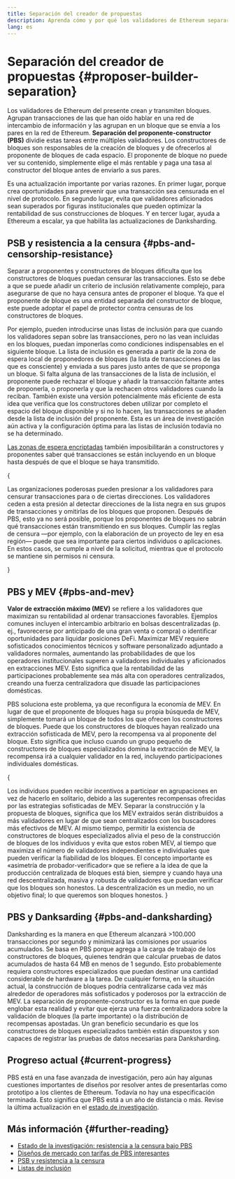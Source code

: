 ```yaml
---
title: Separación del creador de propuestas
description: Aprenda cómo y por qué los validadores de Ethereum separarán sus responsabilidades de construcción y transmisión de bloques.
lang: es
---
```


# Separación del creador de propuestas {#proposer-builder-separation}

Los validadores de Ethereum del presente crean _y_ transmiten bloques. Agrupan transacciones de las que han oído hablar en una red de intercambio de información y las agrupan en un bloque que se envía a los pares en la red de Ethereum. **Separación del proponente-constructor (PBS)** dividie estas tareas entre múltiples validadores. Los constructores de bloques son responsables de la creación de bloques y de ofrecerlos al proponente de bloques de cada espacio. El proponente de bloque no puede ver su contenido, simplemente elige el más rentable y paga una tasa al constructor del bloque antes de enviarlo a sus pares.

Es una actualización importante por varias razones. En primer lugar, porque crea oportunidades para prevenir que una transacción sea censurada en el nivel de protocolo. En segundo lugar, evita que validadores aficionados sean superados por figuras institucionales que pueden optimizar la rentabilidad de sus construcciones de bloques. Y en tercer lugar, ayuda a Ethereum a escalar, ya que habilita las actualizaciones de Danksharding.

## PSB y resistencia a la censura {#pbs-and-censorship-resistance}

Separar a proponentes y constructores de bloques dificulta que los constructores de bloques puedan censurar las transacciones. Esto se debe a que se puede añadir un criterio de inclusión relativamente complejo, para asegurarse de que no haya censura antes de proponer el bloque. Ya que el proponente de bloque es una entidad separada del constructor de bloque, este puede adoptar el papel de protector contra censuras de los constructores de bloques.

Por ejemplo, pueden introducirse unas listas de inclusión para que cuando los validadores sepan sobre las transacciones, pero no las vean incluidas en los bloques, puedan imponerlas como condiciones indispensables en el siguiente bloque. La lista de inclusión es generada a partir de la zona de espera local de proponedores de bloques (la lista de transacciones de las que es consciente) y enviada a sus pares justo antes de que se proponga un bloque. Si falta alguna de las transacciones de la lista de inclusión, el proponente puede rechazar el bloque y añadir la transacción faltante antes de proponerla, o proponerla y que la rechacen otros validadores cuando la reciban. También existe una versión potencialmente más eficiente de esta idea que verifica que los constructores deben utilizar por completo el espacio del bloque disponible y si no lo hacen, las transacciones se añaden desde la lista de inclusión del proponente. Esta es un área de investigación aún activa y la configuración óptima para las listas de inclusión todavía no se ha determinado.

[Las zonas de espera encriptadas](https://www.youtube.com/watch?v=fHDjgFcha0M&list=PLpktWkixc1gUqkyc1-iE6TT0RWQTBJELe&index=3) también imposibilitarán a constructores y proponentes saber qué transacciones se están incluyendo en un bloque hasta después de que el bloque se haya transmitido.

{
<ExpandableCard title="¿Qué tipo de censura soluciona PBS?" eventCategory="/roadmap/pbs" eventName="clicked what kinds of censorship does PBS solve?">

Las organizaciones poderosas pueden presionar a los validadores para censurar transacciones para o de ciertas direcciones. Los validadores ceden a esta presión al detectar direcciones de la lista negra en sus grupos de transacciones y omitirlas de los bloques que proponen. Después de PBS, esto ya no será posible, porque los proponentes de bloques no sabrán qué transacciones están transmitiendo en sus bloques. Cumplir las reglas de censura ―por ejemplo, con la elaboración de un proyecto de ley en esa región― puede que sea importante para ciertos individuos o aplicaciones. En estos casos, se cumple a nivel de la solicitud, mientras que el protocolo se mantiene sin permisos ni censura.

</ExpandableCard>
}

## PBS y MEV {#pbs-and-mev}

**Valor de extracción máximo (MEV)** se refiere a los validadores que maximizan su rentabilidad al ordenar transacciones favorables. Ejemplos comunes incluyen el intercambio arbitrario en bolsas descentralizadas (p. ej., favorecerse por anticipado de una gran venta o compra) o identificar oportunidades para liquidar posiciones DeFi. Maximizar MEV requiere sofisticados conocimientos técnicos y software personalizado adjuntado a validadores normales, aumentando las probabilidades de que los operadores institucionales superen a validadores individuales y aficionados en extracciones MEV. Esto significa que la rentabilidad de las participaciones probablemente sea más alta con operadores centralizados, creando una fuerza centralizadora que disuade las participaciones domésticas.

PBS soluciona este problema, ya que reconfigura la economía de MEV. En lugar de que el proponente de bloques haga su propia búsqueda de MEV, simplemente tomará un bloque de todos los que ofrecen los constructores de bloques. Puede que los constructores de bloques hayan realizado una extracción sofisticada de MEV, pero la recompensa va al proponente del bloque. Esto significa que incluso cuando un grupo pequeño de constructores de bloques especializados domina la extracción de MEV, la recompensa irá a cualquier validador en la red, incluyendo participaciones individuales domésticas.

{
<ExpandableCard title="¿Por qué está bien centralizar la construcción de bloques?" eventCategory="/roadmap/pbs" eventName="clicked why is it OK to centralize block building?">

Los individuos pueden recibir incentivos a participar en agrupaciones en vez de hacerlo en solitario, debido a las sugerentes recompensas ofrecidas por las estrategias sofisticadas de MEV. Separar la construcción y la propuesta de bloques, significa que los MEV extraídos serán distribuidos a más validadores en lugar de que sean centralizados con los buscadores más efectivos de MEV. Al mismo tiempo, permitir la existencia de constructores de bloques especializados alivia el peso de la construcción de bloques de los individuos y evita que estos roben MEV, al tiempo que maximiza el número de validadores independientes e individuales que pueden verificar la fiabilidad de los bloques. El concepto importante es «asimetría de probador-verificador» que se refiere a la idea de que la producción centralizada de bloques está bien, siempre y cuando haya una red descentralizada, masiva y robusta de validadores que puedan verificar que los bloques son honestos. La descentralización es un medio, no un objetivo final; lo que queremos son bloques honestos.
</ExpandableCard>
}

## PBS y Danksarding {#pbs-and-danksharding}

Danksharding es la manera en que Ethereum alcanzará >100.000 transacciones por segundo y minimizará las comisiones por usuarios acumulados. Se basa en PBS porque agrega a la carga de trabajo de los constructores de bloques, quienes tendrán que calcular pruebas de datos acumulados de hasta 64 MB en menos de 1 segundo. Esto probablemente requiera constructores especializados que puedan destinar una cantidad considerable de hardware a la tarea. De cualquier forma, en la situación actual, la construcción de bloques podría centralizarse cada vez más alrededor de operadores más sofisticados y poderosos por la extracción de MEV. La separación de proponente-constructor es la forma en que puede englobar esta realidad y evitar que ejerza una fuerza centralizadora sobre la validación de bloques (la parte importante) o la distribución de recompensas apostadas. Un gran beneficio secundario es que los constructores de bloques especializados también están dispuestos y son capaces de registrar las pruebas de datos necesarias para Danksharding.

## Progreso actual {#current-progress}

PBS está en una fase avanzada de investigación, pero aún hay algunas cuestiones importantes de diseños por resolver antes de presentarlas como prototipo a los clientes de Ethereum. Todavía no hay una especificación terminada. Esto significa que PBS está a un año de distancia o más. Revise la última actualización en el [estado de investigación](https://notes.ethereum.org/@vbuterin/pbs_censorship_resistance).

## Más información {#further-reading}

- [Estado de la investigación: resistencia a la censura bajo PBS](https://notes.ethereum.org/@vbuterin/pbs_censorship_resistance)
- [Diseños de mercado con tarifas de PBS interesantes](https://ethresear.ch/t/proposer-block-builder-separation-friendly-fee-market-designs/9725)
- [PSB y resistencia a la censura](https://notes.ethereum.org/@fradamt/H1TsYRfJc#Secondary-auctions)
- [Listas de inclusión](https://notes.ethereum.org/@fradamt/H1ZqdtrBF)
